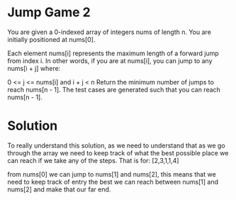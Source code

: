 # Jump Game 2

You are given a 0-indexed array of integers nums of length n. You are initially positioned at nums[0].

Each element nums[i] represents the maximum length of a forward jump from index i. In other words, if you are at nums[i], you can jump to any nums[i + j] where:

0 <= j <= nums[i] and
i + j < n
Return the minimum number of jumps to reach nums[n - 1]. The test cases are generated such that you can reach nums[n - 1].

# Solution

To really understand this solution, as we need to understand that as we go through the array we need to keep track of what the best possible place we can reach if we take any of the steps. That is for:
[2,3,1,1,4]

from nums[0] we can jump to nums[1] and nums[2], this means that we need to keep track of entry the best we can reach between nums[1] and nums[2] and make that our far end.
